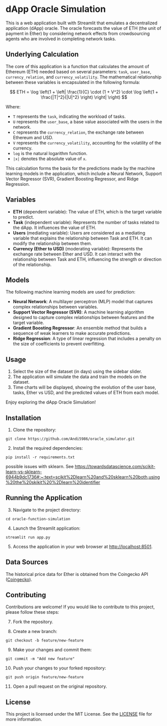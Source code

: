 # dApp Oracle Simulation
This is a web application built with Streamlit that emulates a decentralized application (dApp) oracle. The oracle forecasts the value of ETH (the unit of payment in Ether) by considering network effects from crowdsourcing agents who are involved in completing network tasks. 

## Underlying Calculation

The core of this application is a function that calculates the amount of Ethereum (ETH) needed based on several parameters: `task`, `user_base`, `currency_relation`, and `currency_volatility`. The mathematical relationship between these variables is encapsulated in the following formula:

$$
ETH = \log \left(1 + \left| \frac{1}{C} \cdot (1 + V^2) \cdot \log \left(1 + \frac{|T|^2}{|U|^2} \right) \right| \right)
$$

Where:

- `T` represents the `task`, indicating the workload of tasks.
- `U` represents the `user_base`, a base value associated with the users in the network.
- `C` represents the `currency_relation`, the exchange rate between Ethereum and USD.
- `V` represents the `currency_volatility`, accounting for the volatility of the currency.
- `log` is the natural logarithm function.
- `|x|` denotes the absolute value of `x`.

This calculation forms the basis for the predictions made by the machine learning models in the application, which include a Neural Network, Support Vector Regressor (SVR), Gradient Boosting Regressor, and Ridge Regression.


## Variables

- **ETH** (dependent variable): The value of ETH, which is the target variable to predict.
- **Task** (independent variable): Represents the number of tasks related to the dApp. It influences the value of ETH.
- **Users** (mediating variable): Users are considered as a mediating variable that explains the relationship between Task and ETH. It can modify the relationship between them.
- **Currency (Ether to USD)** (moderating variable): Represents the exchange rate between Ether and USD. It can interact with the relationship between Task and ETH, influencing the strength or direction of the relationship.

## Models

The following machine learning models are used for prediction:

- **Neural Network**: A multilayer perceptron (MLP) model that captures complex relationships between variables.
- **Support Vector Regressor (SVR)**: A machine learning algorithm designed to capture complex relationships between features and the target variable.
- **Gradient Boosting Regressor**: An ensemble method that builds a sequence of weak learners to make accurate predictions.
- **Ridge Regression**: A type of linear regression that includes a penalty on the size of coefficients to prevent overfitting.

## Usage

1. Select the size of the dataset (in days) using the sidebar slider.
2. The application will simulate the data and train the models on the dataset.
3. Time charts will be displayed, showing the evolution of the user base, tasks, Ether vs USD, and the predicted values of ETH from each model.

Enjoy exploring the dApp Oracle Simulation!

## Installation

1. Clone the repository:

```
git clone https://github.com/Andi5986/oracle_simulator.git
```

2. Install the required dependencies:

```
pip install -r requirements.txt
```

possible issues with sklearn. See https://towardsdatascience.com/scikit-learn-vs-sklearn-6944b9dc1736#:~:text=scikit%2Dlearn%20and%20sklearn%20both,using%20the%20skikit%20%2Dlearn%20identifier

## Running the Application

3. Navigate to the project directory:

```
cd oracle-function-simulation
```

4. Launch the Streamlit application:

```
streamlit run app.py
```

5. Access the application in your web browser at [http://localhost:8501](http://localhost:8501).

## Data Sources

The historical price data for Ether is obtained from the Coingecko API ([Coingecko](https://coingecko.com/)).

## Contributing

Contributions are welcome! If you would like to contribute to this project, please follow these steps:

7. Fork the repository.

8. Create a new branch:

```
git checkout -b feature/new-feature
```

9. Make your changes and commit them:

```
git commit -m "Add new feature"
```

10. Push your changes to your forked repository:

```
git push origin feature/new-feature
```

11. Open a pull request on the original repository.

## License

This project is licensed under the MIT License. See the [LICENSE](LICENSE) file for more information.